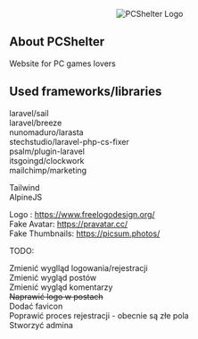 <p align="center"><img src="public/storage/logo.png" alt="PCShelter Logo"></p>

## About PCShelter

Website for PC games lovers

## Used frameworks/libraries

laravel/sail </br>
laravel/breeze </br>
nunomaduro/larasta </br>
stechstudio/laravel-php-cs-fixer </br>
psalm/plugin-laravel </br>
itsgoingd/clockwork </br>
mailchimp/marketing </br>

Tailwind </br>
AlpineJS

Logo : https://www.freelogodesign.org/ </br>
Fake Avatar: https://pravatar.cc/ </br>
Fake Thumbnails: https://picsum.photos/

TODO:

Zmienić wyglląd logowania/rejestracji </br>
Zmienić wygląd postów </br>
Zmienić wygląd komentarzy </br>
<s>Naprawić logo w postach </s></br>
Dodać favicon </br>
Poprawić proces rejestracji - obecnie są złe pola </br>
Stworzyć admina </br>
